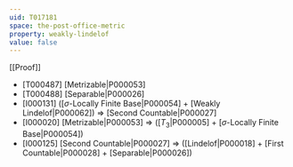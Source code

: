 ```yaml
---
uid: T017181
space: the-post-office-metric
property: weakly-lindelof
value: false
---
```

[[Proof]]

* [T000487] [Metrizable|P000053]
* [T000488] [Separable|P000026]
* [I000131] ([$\sigma$-Locally Finite Base|P000054] + [Weakly Lindelof|P000062]) => [Second Countable|P000027]
* [I000020] [Metrizable|P000053] => ([$T_3$|P000005] + [$\sigma$-Locally Finite Base|P000054])
* [I000125] [Second Countable|P000027] => ([Lindelof|P000018] + [First Countable|P000028] + [Separable|P000026])

